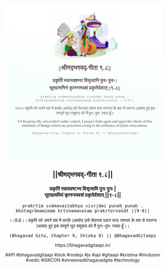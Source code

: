 <img src="../../asset/BG_9_8.png"/>
<center><h2>||श्रीमद्‍भगवद्‍-गीता ९.८||</h2>
<h3>प्रकृतिं स्वामवष्टभ्य विसृजामि पुनः पुनः |<br/>भूतग्राममिमं कृत्स्नमवशं प्रकृतेर्वशात् ||९-८||</h3>
<pre>prakṛtiṃ svāmavaṣṭabhya visṛjāmi punaḥ punaḥ .<br/>bhūtagrāmamimaṃ kṛtsnamavaśaṃ prakṛtervaśāt ||9-8||</pre>
<p>।।9.8।। प्रकृति को अपने वश में करके (अर्थात् उसे चेतनता प्रदान कर) स्वभाव के वश से परतन्त्र (अवश) हुए इस सम्पूर्ण भूत समुदाय को मैं पुन:-पुन: रचता हूँ।।</p>
<pre>(Bhagavad Gita, Chapter 9, Shloka 8) || @BhagavadGitaApi</pre><p>https://bhagavadgitaapi.in/</p><p>#API #bhagavadgitaapi #slok #nodejs #js #api #gitaapi #krishna #hinduism #vedic #ISKCON #shreemadbhagavadgita #technology</p></center>